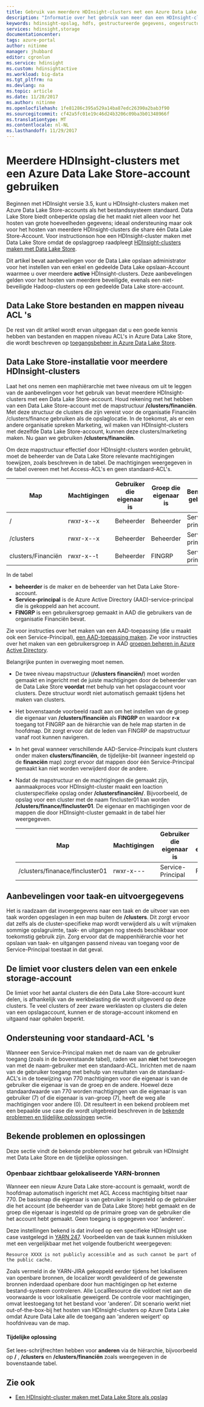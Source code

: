 ```yaml
---
title: Gebruik van meerdere HDInsight-clusters met een Azure Data Lake Store-account - Azure | Microsoft Docs
description: "Informatie over het gebruik van meer dan een HDInsight-cluster met één Data Lake Store-account"
keywords: hdinsight-opslag, hdfs, gestructureerde gegevens, ongestructureerde gegevens, data lake store
services: hdinsight,storage
documentationcenter: 
tags: azure-portal
author: nitinme
manager: jhubbard
editor: cgronlun
ms.service: hdinsight
ms.custom: hdinsightactive
ms.workload: big-data
ms.tgt_pltfrm: na
ms.devlang: na
ms.topic: article
ms.date: 11/28/2017
ms.author: nitinme
ms.openlocfilehash: 1fe81286c395a529a14ba87edc26390a2bab3f90
ms.sourcegitcommit: cf42a5fc01e19c46d24b3206c09ba3b01348966f
ms.translationtype: MT
ms.contentlocale: nl-NL
ms.lasthandoff: 11/29/2017
---
```

# <a name="use-multiple-hdinsight-clusters-with-an-azure-data-lake-store-account"></a>Meerdere HDInsight-clusters met een Azure Data Lake Store-account gebruiken

Beginnen met HDInsight versie 3.5, kunt u HDInsight-clusters maken met Azure Data Lake Store-accounts als het bestandssysteem standaard.
Data Lake Store biedt onbeperkte opslag die het maakt niet alleen voor het hosten van grote hoeveelheden gegevens; ideaal ondersteuning maar ook voor het hosten van meerdere HDInsight-clusters die share één Data Lake Store-Account. Voor instructionson hoe een HDInsight-cluster maken met Data Lake Store omdat de opslaggroep raadpleegt [HDInsight-clusters maken met Data Lake Store](../data-lake-store/data-lake-store-hdinsight-hadoop-use-portal.md).

Dit artikel bevat aanbevelingen voor de Data Lake opslaan administrator voor het instellen van een enkel en gedeelde Data Lake opslaan-Account waarmee u over meerdere **active** HDInsight-clusters. Deze aanbevelingen gelden voor het hosten van meerdere beveiligde, evenals een niet-beveiligde Hadoop-clusters op een gedeelde Data Lake store-account.


## <a name="data-lake-store-file-and-folder-level-acls"></a>Data Lake Store bestanden en mappen niveau ACL 's

De rest van dit artikel wordt ervan uitgegaan dat u een goede kennis hebben van bestanden en mappen niveau ACL's in Azure Data Lake Store, die wordt beschreven op [toegangsbeheer in Azure Data Lake Store](../data-lake-store/data-lake-store-access-control.md).

## <a name="data-lake-store-setup-for-multiple-hdinsight-clusters"></a>Data Lake Store-installatie voor meerdere HDInsight-clusters
Laat het ons nemen een maphiërarchie met twee niveaus om uit te leggen van de aanbevelingen voor het gebruik van bevat meerdere HDInsight-clusters met een Data Lake Store-account. Houd rekening met het hebben van een Data Lake Store-account met de mapstructuur **/clusters/financiën**. Met deze structuur de clusters die zijn vereist voor de organisatie Financiën /clusters/finance gebruiken als de opslaglocatie. In de toekomst, als er een andere organisatie spreken Marketing, wil maken van HDInsight-clusters met dezelfde Data Lake Store-account, kunnen deze clusters/marketing maken. Nu gaan we gebruiken **/clusters/financiën**.

Om deze mapstructuur effectief door HDInsight-clusters worden gebruikt, moet de beheerder van de Data Lake Store relevante machtigingen toewijzen, zoals beschreven in de tabel. De machtigingen weergegeven in de tabel overeen met het Access-ACL's en geen standaard-ACL's. 


|Map  |Machtigingen  |Gebruiker die eigenaar is  |Groep die eigenaar is  | Benoemde gebruiker | Benoemde gebruikersmachtigingen | Benoemde groep | Benoemde groepsmachtigingen |
|---------|---------|---------|---------|---------|---------|---------|---------|
|/ | rwxr-x--x  |Beheerder |Beheerder  |Service-principal |--x  |FINGRP   |r-x         |
|/clusters | rwxr-x--x |Beheerder |Beheerder |Service-principal |--x  |FINGRP |r-x         |
|clusters/Financiën | rwxr-x--t |Beheerder |FINGRP  |Service-principal |rwx  |-  |-     |

In de tabel

- **beheerder** is de maker en de beheerder van het Data Lake Store-account.
- **Service-principal** is de Azure Active Directory (AAD)-service-principal die is gekoppeld aan het account.
- **FINGRP** is een gebruikersgroep gemaakt in AAD die gebruikers van de organisatie Financiën bevat.

Zie voor instructies over het maken van een AAD-toepassing (die u maakt ook een Service-Principal), [een AAD-toepassing maken](../azure-resource-manager/resource-group-create-service-principal-portal.md#create-an-azure-active-directory-application). Zie voor instructies over het maken van een gebruikersgroep in AAD [groepen beheren in Azure Active Directory](../active-directory/active-directory-groups-create-azure-portal.md).

Belangrijke punten in overweging moet nemen.

- De twee niveau mapstructuur (**/clusters financiën/**) moet worden gemaakt en ingericht met de juiste machtigingen door de beheerder van de Data Lake Store **voordat** met behulp van het opslagaccount voor clusters. Deze structuur wordt niet automatisch gemaakt tijdens het maken van clusters.
- Het bovenstaande voorbeeld raadt aan om het instellen van de groep die eigenaar van **/clusters/financiën** als **FINGRP** en waardoor **r-x** toegang tot FINGRP aan de hiërarchie van de hele map starten in de hoofdmap. Dit zorgt ervoor dat de leden van FINGRP de mapstructuur vanaf root kunnen navigeren.
- In het geval wanneer verschillende AAD-Service-Principals kunt clusters onder maken **clusters/financiën**, de tijdelijke-bit (wanneer ingesteld op de **financiën** map) zorgt ervoor dat mappen door één Service-Principal gemaakt kan niet worden verwijderd door de andere.
- Nadat de mapstructuur en de machtigingen die gemaakt zijn, aanmaakproces voor HDInsight-cluster maakt een loaction clusterspecifieke opslag onder **/clustersfinanciën/**. Bijvoorbeeld, de opslag voor een cluster met de naam fincluster01 kan worden **/clusters/finance/fincluster01**. De eigenaar en machtigingen voor de mappen die door HDInsight-cluster gemaakt in de tabel hier weergegeven.

    |Map  |Machtigingen  |Gebruiker die eigenaar is  |Groep die eigenaar is  | Benoemde gebruiker | Benoemde gebruikersmachtigingen | Benoemde groep | Benoemde groepsmachtigingen |
    |---------|---------|---------|---------|---------|---------|---------|---------|
    |/clusters/finanace/fincluster01 | rwxr-x---  |Service-Principal |FINGRP  |- |-  |-   |-  | 
   


## <a name="recommendations-for-job-input-and-output-data"></a>Aanbevelingen voor taak-en uitvoergegevens

Het is raadzaam dat invoergegevens naar een taak en de uitvoer van een taak worden opgeslagen in een map buiten de **/clusters**. Dit zorgt ervoor dat zelfs als de cluster-specifieke map wordt verwijderd als u wilt vrijmaken sommige opslagruimte, taak- en uitgangen nog steeds beschikbaar voor toekomstig gebruik zijn. Zorg ervoor dat de mappenhiërarchie voor het opslaan van taak- en uitgangen passend niveau van toegang voor de Service-Principal toestaat in dat geval.

## <a name="limit-on-clusters-sharing-a-single-storage-account"></a>De limiet voor clusters delen van een enkele storage-account

De limiet voor het aantal clusters die één Data Lake Store-account kunt delen, is afhankelijk van de werkbelasting die wordt uitgevoerd op deze clusters. Te veel clusters of zeer zware werklasten op clusters die delen van een opslagaccount, kunnen er de storage-account inkomend en uitgaand naar ophalen beperkt.

## <a name="support-for-default-acls"></a>Ondersteuning voor standaard-ACL 's

Wanneer een Service-Principal maken met de naam van de gebruiker toegang (zoals in de bovenstaande tabel), raden we aan **niet** het toevoegen van met de naam-gebruiker met een standaard-ACL. Inrichten met de naam van de gebruiker toegang met behulp van resultaten van de standaard-ACL's in de toewijzing van 770 machtigingen voor die eigenaar is van de gebruiker die eigenaar is van de groep en de andere. Hoewel deze standaardwaarde van 770 worden machtigingen van die eigenaar is van gebruiker (7) of die eigenaar is van-groep (7), heeft de weg alle machtigingen voor andere (0). Dit resulteert in een bekend probleem met een bepaalde use case die wordt uitgebreid beschreven in de [bekende problemen en tijdelijke oplossingen](#known-issues-and-workarounds) sectie.

## <a name="known-issues-and-workarounds"></a>Bekende problemen en oplossingen

Deze sectie vindt de bekende problemen voor het gebruik van HDInsight met Data Lake Store en de tijdelijke oplossingen.

### <a name="publicly-visible-localized-yarn-resources"></a>Openbaar zichtbaar gelokaliseerde YARN-bronnen

Wanneer een nieuw Azure Data Lake store-account is gemaakt, wordt de hoofdmap automatisch ingericht met ACL Access machtiging bitset naar 770. De basismap die eigenaar is van gebruiker is ingesteld op de gebruiker die het account (de beheerder van de Data Lake Store) hebt gemaakt en de groep die eigenaar is ingesteld op de primaire groep van de gebruiker die het account hebt gemaakt. Geen toegang is opgegeven voor 'anderen'.

Deze instellingen bekend is dat invloed op een specifieke HDInsight use case vastgelegd in [YARN 247](https://hwxmonarch.atlassian.net/browse/YARN-247). Voorbeelden van de taak kunnen mislukken met een vergelijkbaar met het volgende foutbericht weergegeven:

    Resource XXXX is not publicly accessible and as such cannot be part of the public cache.

Zoals vermeld in de YARN-JIRA gekoppeld eerder tijdens het lokaliseren van openbare bronnen, de localizer wordt gevalideerd of de gewenste bronnen inderdaad openbare door hun machtigingen op het externe bestand-systeem controleren. Alle LocalResource die voldoet niet aan die voorwaarde is voor lokalisatie geweigerd. De controle voor machtigingen, omvat leestoegang tot het bestand voor 'anderen'. Dit scenario werkt niet out-of-the-box-bij het hosten van HDInsight-clusters op Azure Data Lake omdat Azure Data Lake alle de toegang aan 'anderen weigert' op hoofdniveau van de map.

#### <a name="workaround"></a>Tijdelijke oplossing
Set lees-schrijfrechten hebben voor **anderen** via de hiërarchie, bijvoorbeeld op  **/** , **/clusters** en   **/clusters/financiën** zoals weergegeven in de bovenstaande tabel.

## <a name="see-also"></a>Zie ook

* [Een HDInsight-cluster maken met Data Lake Store als opslag](../data-lake-store/data-lake-store-hdinsight-hadoop-use-portal.md)


